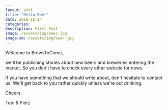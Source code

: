 ```yaml
---
layout: post
title: "Hello Beer"
date: 2016-12-14
categories:
description: First Post
image: /assets/img/beer.jpg
image-sm: /assets/img/beer.jpg
---
```

Welcome to BrewsToCome,

we'll be publishing stories about new beers and breweries entering the market. So you don't have to check every other website for news.

If you have something that we should write about, don't hesitate to contact us. We'll get back to you rather quickly unless we're out drinking.

Cheers,

Tobi & Pietz